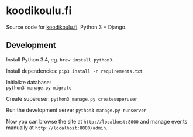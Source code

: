 # koodikoulu.fi

Source code for [koodikoulu.fi](http://koodikoulu.fi/). Python 3 + Django.

Development
-----------

Install Python 3.4, eg. `brew install python3`.

Install dependencies:
`pip3 install -r requirements.txt`

Initialize database:  
`python3 manage.py migrate`

Create superuser:
`python3 manage.py createsuperuser`

Run the development server
`python3 manage.py runserver`

Now you can browse the site at `http://localhost:8000` and manage events manually at `http://localhost:8000/admin`.